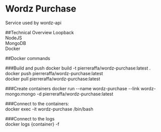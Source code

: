 # Wordz Purchase

Service used by wordz-api 

##Technical Overview
Loopback  
NodeJS  
MongoDB  
Docker

##Docker commands

###Build and push
docker build -t pierreraffa/wordz-purchase:latest .  
docker push pierreraffa/wordz-purchase:latest  
docker pull pierreraffa/wordz-purchase:latest  
  
###Create containers
docker run --name wordz-purchase --link wordz-mongo:mongo -d pierreraffa/wordz-purchase:latest  
  
###Connect to the containers:  
docker exec -it wordz-purchase /bin/bash  

###Connect to the logs  
docker logs {container} -f